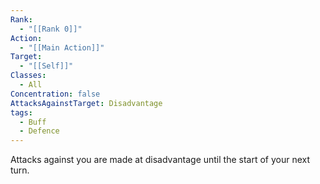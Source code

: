 ```yaml
---
Rank:
  - "[[Rank 0]]"
Action:
  - "[[Main Action]]"
Target:
  - "[[Self]]"
Classes:
  - All
Concentration: false
AttacksAgainstTarget: Disadvantage
tags:
  - Buff
  - Defence
---
```

Attacks against you are made at disadvantage until the start of your next turn.